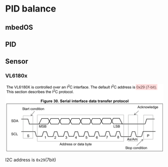 # PID balance

## mbedOS

## PID

## Sensor

### VL6180x

![avatar](resources/VL6180x_i2c.png)

I2C address is `0x29`(7bit)

